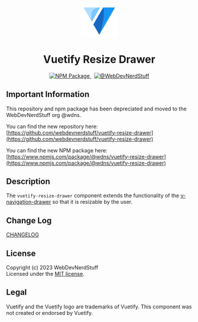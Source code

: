 <p align="center">
  <img alt="Vuetify Logo" width="100" src="https://raw.githubusercontent.com/webdevnerdstuff/vuetify-resize-drawer/main/src/assets/vuetify-logo.svg">
</p>

<p>
  <h1 align="center">Vuetify Resize Drawer</h1>
</p>

<p align="center">
  <a href="https://www.npmjs.com/package/@wdns/vuetify-resize-drawer">
    <img src="https://img.shields.io/npm/v/@wdns/vuetify-resize-drawer?color=1867c0&logo=npm" alt="NPM Package">
  </a>
  &nbsp;
  <a href="https://github.com/webdevnerdstuff/vuetify-resize-drawer">
    <img src="https://img.shields.io/badge/GitHub-WebDevNerdStuff-brightgreen.svg?logo=github" alt="@WebDevNerdStuff">
  </a>
</p>

## Important Information

This repository and npm package has been depreciated and moved to the WebDevNerdStuff org @wdns. 

You can find the new repository here:  
[https://github.com/webdevnerdstuff/vuetify-resize-drawer](https://github.com/webdevnerdstuff/vuetify-resize-drawer)  
  
You can find the new NPM package here:  
[https://www.npmjs.com/package/@wdns/vuetify-resize-drawer](https://www.npmjs.com/package/@wdns/vuetify-resize-drawer)


## Description

The `vuetify-resize-drawer` component extends the functionality of the [v-navigation-drawer](https://vuetifyjs.com/en/components/navigation-drawers/) so that it is resizable by the user.


## Change Log
 
[CHANGELOG](https://github.com/webdevnerdstuff/vuetify-resize-drawer/blob/master/CHANGELOG.md)


## License

Copyright (c) 2023 WebDevNerdStuff  
Licensed under the [MIT license](https://github.com/webdevnerdstuff/vuetify-resize-drawer/blob/master/LICENSE.md).


## Legal

Vuetify and the Vuetify logo are trademarks of Vuetify. This component was not created or endorsed by Vuetify.
